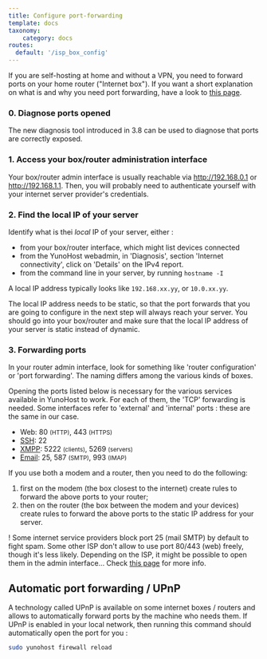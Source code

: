 ```yaml
---
title: Configure port-forwarding
template: docs
taxonomy:
    category: docs
routes:
  default: '/isp_box_config'
---
```


If you are self-hosting at home and without a VPN, you need to forward ports on your home router ("Internet box"). If you want a short explanation on what is and why you need port forwarding, have a look to [this page](/port_forwarding).

### 0. Diagnose ports opened

The new diagnosis tool introduced in 3.8 can be used to diagnose that ports are
correctly exposed.

### 1. Access your box/router administration interface

Your box/router admin interface is usually reachable via http://192.168.0.1 or http://192.168.1.1. Then, you will probably need to authenticate yourself with your internet server provider's credentials.

### 2. Find the local IP of your server

Identify what is thei *local* IP of your server, either :
- from your box/router interface, which might list devices connected
- from the YunoHost webadmin, in 'Diagnosis', section 'Internet connectivity', click on 'Details' on the IPv4 report.
- from the command line in your server, by running `hostname -I`

A local IP address typically looks like `192.168.xx.yy`, or `10.0.xx.yy`.

The local IP address needs to be static, so that the port forwards that you are going to configure in the next step will always reach your server. You should go into your box/router and make sure that the local IP address of your server is static instead of dynamic.

### 3. Forwarding ports

In your router admin interface, look for something like 'router configuration' or 'port forwarding'. The naming differs among the various kinds of boxes.

Opening the ports listed below is necessary for the various services available in YunoHost to work. For each of them, the 'TCP' forwarding is needed. Some interfaces refer to 'external' and 'internal' ports : these are the same in our case.

* Web: 80 <small>(HTTP)</small>, 443 <small>(HTTPS)</small>
* [SSH](/ssh): 22
* [XMPP](/XMPP): 5222 <small>(clients)</small>, 5269 <small>(servers)</small>
* [Email](/email): 25, 587 <small>(SMTP)</small>, 993 <small>(IMAP)</small>

If you use both a modem and a router, then you need to do the following:
1. first on the modem (the box closest to the internet) create rules to forward the above ports to your router;
2. then on the router (the box between the modem and your devices) create rules to forward the above ports to the static IP address for your server.

! <span class="glyphicon glyphicon-warning-sign"></span> Some internet service providers block port 25 (mail SMTP) by default to fight spam. Some other ISP don't allow to use port 80/443 (web) freely, though it's less likely. Depending on the ISP, it might be possible to open them in the admin interface... Check [this page](/isp) for more info.

## Automatic port forwarding / UPnP

A technology called UPnP is available on some internet boxes / routers and allows to automatically forward ports by the machine who needs them. If UPnP is enabled in your local network, then running this command should automatically open the port for you :

```bash
sudo yunohost firewall reload
```

